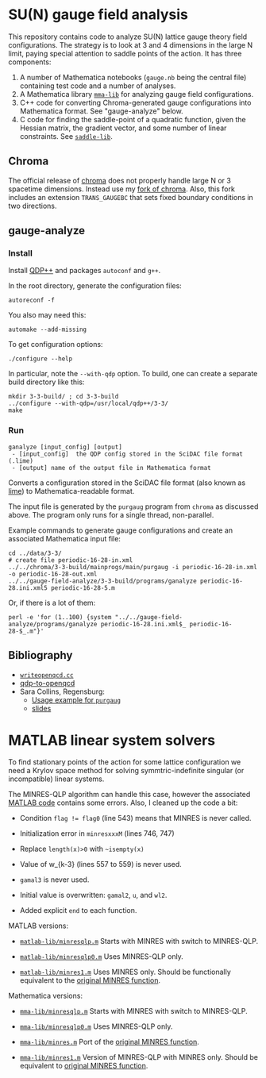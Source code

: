 # SU(N) gauge field analysis

This repository contains code to analyze SU(N) lattice gauge
theory field configurations.  The strategy is to
look at 3 and 4 dimensions in the large N limit, paying special
attention to saddle points of the action.  It has three components:

1.  A number of Mathematica notebooks (`gauge.nb` being the
central file) containing test code and a number of analyses.
2.  A Mathematica library [`mma-lib`](mma-lib) for analyzing
gauge field configurations.
3.  C++ code for converting Chroma-generated gauge
configurations into Mathematica format.  See "gauge-analyze" below.
4.  C code for finding the saddle-point of a quadratic function,
given the Hessian matrix, the gradient vector, and some number of linear
constraints.  See [`saddle-lib`](saddle-lib).

## Chroma

The official release of [chroma](https://github.com/JeffersonLab/chroma)
does not properly handle large N or 3 spacetime dimensions.
Instead use my [fork of chroma](https://github.com/bvds/chroma).
Also, this fork includes an extension `TRANS_GAUGEBC` that sets
fixed boundary conditions in two directions.

## gauge-analyze

### Install

Install [QDP++](https://github.com/usqcd-software/qdpxx)
and packages `autoconf` and `g++`.

In the root directory, generate the configuration files:

    autoreconf -f

You also may need this:

    automake --add-missing 

To get configuration options:

    ./configure --help

In particular, note the `--with-qdp` option.  To build, one
can create a separate build directory like this:

    mkdir 3-3-build/ ; cd 3-3-build
    ../configure --with-qdp=/usr/local/qdp++/3-3/
    make


### Run

```
ganalyze [input_config] [output]
 - [input_config]  the QDP config stored in the SciDAC file format (.lime)
 - [output] name of the output file in Mathematica format
```

Converts a configuration stored in the SciDAC file format (also known as
[lime](https://github.com/usqcd-software/c-lime)) to Mathematica-readable
format.

The input file is generated by the `purgaug` program from `chroma`
as discussed above.  The program only runs for a single thread, non-parallel.

Example commands to generate gauge configurations and create an
associated Mathematica input file:

    cd ../data/3-3/
    # create file periodic-16-28-in.xml
    ../../chroma/3-3-build/mainprogs/main/purgaug -i periodic-16-28-in.xml -o periodic-16-28-out.xml
    ../../gauge-field-analyze/3-3-build/programs/ganalyze periodic-16-28.ini.xml5 periodic-16-28-5.m

Or, if there is a lot of them:

    perl -e 'for (1..100) {system "../../gauge-field-analyze/programs/ganalyze periodic-16-28.ini.xml$_ periodic-16-28-$_.m"}'


## Bibliography

 - [`writeopenqcd.cc`](https://rqcd.ur.de:8443/regensburg-lattice/chroma/blob/master/lib/io/writeopenqcd.cc)
 - [qdp-to-openqcd](https://github.com/Irubataru/qdp-to-openqcd)
 - Sara Collins, Regensburg:
   - [Usage example for `purgaug`](https://homepages.uni-regensburg.de/~cos14742/lqcd-1/exercise5/extras/purgaug.html)
   - [slides](https://homepages.uni-regensburg.de/~cos14742/lqcd-1/exercise5/extras/slides.pdf)

# MATLAB linear system solvers #

To find stationary points of the action for some lattice configuration
we need a Krylov space method for solving symmtric-indefinite
singular (or incompatible) linear systems.

The MINRES-QLP algorithm can handle this case, however the associated [MATLAB
code](https://www.mathworks.com/matlabcentral/fileexchange/42419-minres-qlp) contains some errors. Also, I cleaned up the code a bit:

* Condition `flag != flag0` (line 543) means that MINRES is never called.

* Initialization error in `minresxxxM` (lines 746, 747)

* Replace `length(x)>0` with `~isempty(x)`

* Value of w_{k-3} (lines 557 to 559) is never used.

* `gamal3` is never used.

* Initial value is overwritten:  `gamal2`, `u`, and `wl2`.

* Added explicit `end` to each function.

MATLAB versions:

* [`matlab-lib/minresqlp.m`](matlab-lib/minresqlp.m) Starts with MINRES
  with switch to MINRES-QLP.

* [`matlab-lib/minresqlp0.m`](matlab-lib/minresqlp0.m) Uses MINRES-QLP only.

* [`matlab-lib/minres1.m`](matlab-lib/minres1.m) Uses MINRES only.  Should
 be functionally equivalent to the [original MINRES function](https://web.stanford.edu/group/SOL/software/minres/).

Mathematica versions:

* [`mma-lib/minresqlp.m`](mma-lib/minresqlp.m) Starts with MINRES
  with switch to MINRES-QLP.

* [`mma-lib/minresqlp0.m`](mma-lib/minresqlp0.m) Uses MINRES-QLP only.

* [`mma-lib/minres.m`](mma-lib/minres.m) Port of the [original MINRES function](https://web.stanford.edu/group/SOL/software/minres/).

* [`mma-lib/minres1.m`](mma-lib/minres1.m) Version of MINRES-QLP with MINRES only.  Should be equivalent to [original MINRES function](https://web.stanford.edu/group/SOL/software/minres/).
